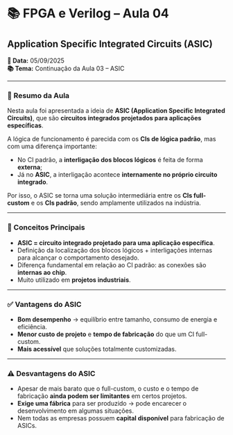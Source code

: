 # 📚 FPGA e Verilog – Aula 04  
## Application Specific Integrated Circuits (ASIC)  

**📅 Data:** 05/09/2025  
**📚 Tema:** Continuação da Aula 03 – ASIC  

---

### 📖 Resumo da Aula
Nesta aula foi apresentada a ideia de **ASIC (Application Specific Integrated Circuits)**, que são **circuitos integrados projetados para aplicações específicas**.  

A lógica de funcionamento é parecida com os **CIs de lógica padrão**, mas com uma diferença importante:  
- No CI padrão, a **interligação dos blocos lógicos** é feita de forma **externa**;  
- Já no **ASIC**, a interligação acontece **internamente no próprio circuito integrado**.  

Por isso, o ASIC se torna uma solução intermediária entre os **CIs full-custom** e os **CIs padrão**, sendo amplamente utilizados na indústria.

---

### 🔎 Conceitos Principais
- **ASIC = circuito integrado projetado para uma aplicação específica**.  
- Definição da localização dos blocos lógicos + interligações internas para alcançar o comportamento desejado.  
- Diferença fundamental em relação ao CI padrão: as conexões são **internas ao chip**.  
- Muito utilizado em **projetos industriais**.  

---

### ✅ Vantagens do ASIC
- **Bom desempenho** → equilíbrio entre tamanho, consumo de energia e eficiência.  
- **Menor custo de projeto** e **tempo de fabricação** do que um CI full-custom.  
- **Mais acessível** que soluções totalmente customizadas.  

---

### ⚠️ Desvantagens do ASIC
- Apesar de mais barato que o full-custom, o custo e o tempo de fabricação **ainda podem ser limitantes** em certos projetos.  
- **Exige uma fábrica** para ser produzido → pode encarecer o desenvolvimento em algumas situações.  
- Nem todas as empresas possuem **capital disponível** para fabricação de ASICs.  
